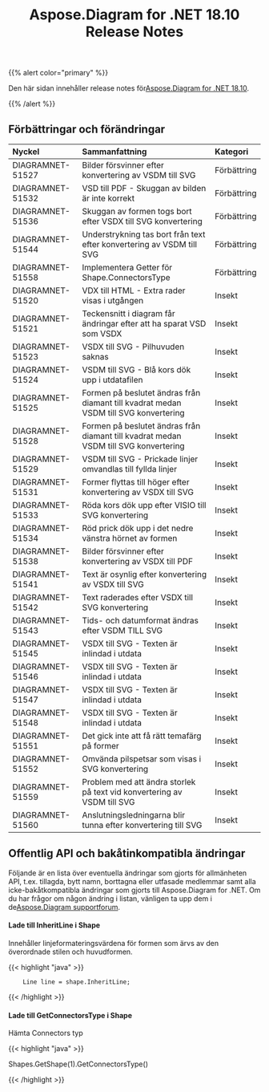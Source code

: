 ﻿---
title: Aspose.Diagram for .NET 18.10 Release Notes
type: docs
weight: 30
url: /sv/net/aspose-diagram-for-net-18-10-release-notes/
---
{{% alert color="primary" %}} 

 Den här sidan innehåller release notes för[Aspose.Diagram for .NET 18.10](https://www.nuget.org/packages/Aspose.Diagram/18.10.0).

{{% /alert %}} 
## **Förbättringar och förändringar**

|**Nyckel**|**Sammanfattning**|**Kategori**|
|:- |:- |:- |
|DIAGRAMNET-51527|Bilder försvinner efter konvertering av VSDM till SVG|Förbättring|
|DIAGRAMNET-51532|VSD till PDF - Skuggan av bilden är inte korrekt|Förbättring|
|DIAGRAMNET-51536|Skuggan av formen togs bort efter VSDX till SVG konvertering|Förbättring|
|DIAGRAMNET-51544|Understrykning tas bort från text efter konvertering av VSDM till SVG|Förbättring|
|DIAGRAMNET-51558|Implementera Getter för Shape.ConnectorsType|Förbättring|
|DIAGRAMNET-51520|VDX till HTML - Extra rader visas i utgången|Insekt|
|DIAGRAMNET-51521|Teckensnitt i diagram får ändringar efter att ha sparat VSD som VSDX|Insekt|
|DIAGRAMNET-51523|VSDX till SVG - Pilhuvuden saknas|Insekt|
|DIAGRAMNET-51524|VSDM till SVG - Blå kors dök upp i utdatafilen|Insekt|
|DIAGRAMNET-51525|Formen på beslutet ändras från diamant till kvadrat medan VSDM till SVG konvertering|Insekt|
|DIAGRAMNET-51528|Formen på beslutet ändras från diamant till kvadrat medan VSDM till SVG konvertering|Insekt|
|DIAGRAMNET-51529|VSDM till SVG - Prickade linjer omvandlas till fyllda linjer|Insekt|
|DIAGRAMNET-51531|Former flyttas till höger efter konvertering av VSDX till SVG|Insekt|
|DIAGRAMNET-51533|Röda kors dök upp efter VISIO till SVG konvertering|Insekt|
|DIAGRAMNET-51534|Röd prick dök upp i det nedre vänstra hörnet av formen|Insekt|
|DIAGRAMNET-51538|Bilder försvinner efter konvertering av VSDX till PDF|Insekt|
|DIAGRAMNET-51541|Text är osynlig efter konvertering av VSDX till SVG|Insekt|
|DIAGRAMNET-51542|Text raderades efter VSDX till SVG konvertering|Insekt|
|DIAGRAMNET-51543|Tids- och datumformat ändras efter VSDM TILL SVG|Insekt|
|DIAGRAMNET-51545|VSDX till SVG - Texten är inlindad i utdata|Insekt|
|DIAGRAMNET-51546|VSDX till SVG - Texten är inlindad i utdata|Insekt|
|DIAGRAMNET-51547|VSDX till SVG - Texten är inlindad i utdata|Insekt|
|DIAGRAMNET-51548|VSDX till SVG - Texten är inlindad i utdata|Insekt|
|DIAGRAMNET-51551|Det gick inte att få rätt temafärg på former|Insekt|
|DIAGRAMNET-51552|Omvända pilspetsar som visas i SVG konvertering|Insekt|
|DIAGRAMNET-51559|Problem med att ändra storlek på text vid konvertering av VSDM till SVG|Insekt|
|DIAGRAMNET-51560|Anslutningsledningarna blir tunna efter konvertering till SVG|Insekt|
## **Offentlig API och bakåtinkompatibla ändringar**
Följande är en lista över eventuella ändringar som gjorts för allmänheten API, t.ex. tillagda, bytt namn, borttagna eller utfasade medlemmar samt alla icke-bakåtkompatibla ändringar som gjorts till Aspose.Diagram for .NET. Om du har frågor om någon ändring i listan, vänligen ta upp dem i de[Aspose.Diagram supportforum](https://forum.aspose.com/c/diagram/17).
#### **Lade till InheritLine i Shape**
Innehåller linjeformateringsvärdena för formen som ärvs av den överordnade stilen och huvudformen.

{{< highlight "java" >}}

 		Line line = shape.InheritLine;

{{< /highlight >}}


#### **Lade till GetConnectorsType i Shape**
Hämta Connectors typ

{{< highlight "java" >}}

 Shapes.GetShape(1).GetConnectorsType()

{{< /highlight >}}

